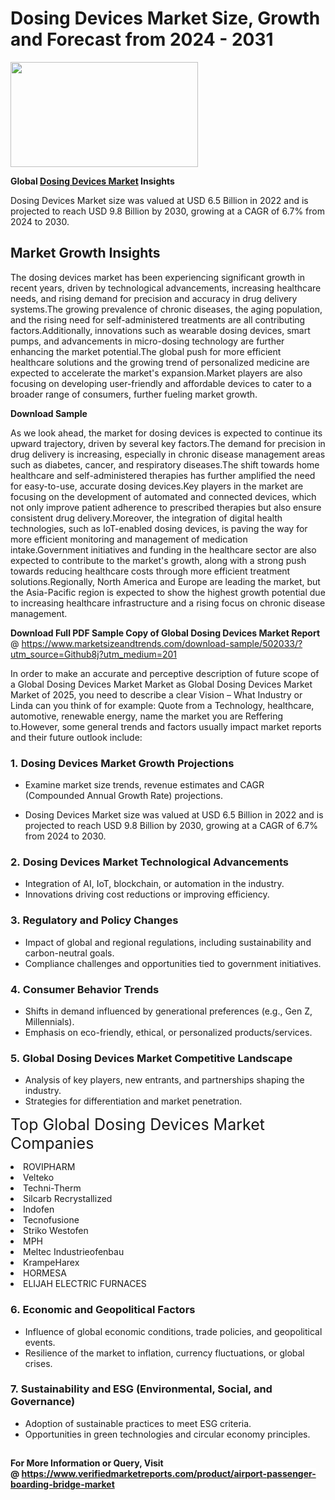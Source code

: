 <H1>Dosing Devices Market Size, Growth and Forecast from 2024 - 2031</H1><img class="aligncenter size-medium wp-image-584254" src="https://thirdeyenews.in/wp-content/uploads/2024/09/Global-Market-Research-300x168.jpeg" alt="" width="300" height="168" /><p><strong>Global&nbsp;<a href="https://www.marketsizeandtrends.com/download-sample/502033/?utm_source=Github8j?utm_medium=201">Dosing Devices Market</a> Insights</strong></p><p>Dosing Devices Market size was valued at USD 6.5 Billion in 2022 and is projected to reach USD 9.8 Billion by 2030, growing at a CAGR of 6.7% from 2024 to 2030.</p><p><h2>Market Growth Insights</h2> <p>The dosing devices market has been experiencing significant growth in recent years, driven by technological advancements, increasing healthcare needs, and rising demand for precision and accuracy in drug delivery systems.The growing prevalence of chronic diseases, the aging population, and the rising need for self-administered treatments are all contributing factors.Additionally, innovations such as wearable dosing devices, smart pumps, and advancements in micro-dosing technology are further enhancing the market potential.The global push for more efficient healthcare solutions and the growing trend of personalized medicine are expected to accelerate the market's expansion.Market players are also focusing on developing user-friendly and affordable devices to cater to a broader range of consumers, further fueling market growth.</p> <p><strong>Download Sample</strong></p> <p>As we look ahead, the market for dosing devices is expected to continue its upward trajectory, driven by several key factors.The demand for precision in drug delivery is increasing, especially in chronic disease management areas such as diabetes, cancer, and respiratory diseases.The shift towards home healthcare and self-administered therapies has further amplified the need for easy-to-use, accurate dosing devices.Key players in the market are focusing on the development of automated and connected devices, which not only improve patient adherence to prescribed therapies but also ensure consistent drug delivery.Moreover, the integration of digital health technologies, such as IoT-enabled dosing devices, is paving the way for more efficient monitoring and management of medication intake.Government initiatives and funding in the healthcare sector are also expected to contribute to the market's growth, along with a strong push towards reducing healthcare costs through more efficient treatment solutions.Regionally, North America and Europe are leading the market, but the Asia-Pacific region is expected to show the highest growth potential due to increasing healthcare infrastructure and a rising focus on chronic disease management.</p> <p><span class=""><strong>Download Full PDF Sample Copy of Global Dosing Devices Market Report</strong> @ <a href="https://www.marketsizeandtrends.com/download-sample/502033/?utm_source=Github8j?utm_medium=201" target="_blank">https://www.marketsizeandtrends.com/download-sample/502033/?utm_source=Github8j?utm_medium=201</a></span></p><p>In order to make an accurate and perceptive description of future scope of a Global&nbsp;Dosing Devices Market Market as Global&nbsp;Dosing Devices Market Market of 2025, you need to describe a clear Vision &ndash; What Industry or Linda can you think of for example: Quote from a Technology, healthcare, automotive, renewable energy, name the market you are Reffering to.However, some general trends and factors usually impact market reports and their future outlook include:</p><h3>1.&nbsp;<strong>Dosing Devices Market Growth Projections</strong></h3><ul><li>Examine market size trends, revenue estimates and CAGR (Compounded Annual Growth Rate) projections.</li><li><p>Dosing Devices Market size was valued at USD 6.5 Billion in 2022 and is projected to reach USD 9.8 Billion by 2030, growing at a CAGR of 6.7% from 2024 to 2030.</p></li></ul><h3>2.&nbsp;<strong>Dosing Devices Market Technological Advancements</strong></h3><ul><li>Integration of AI, IoT, blockchain, or automation in the industry.</li><li>Innovations driving cost reductions or improving efficiency.</li></ul><h3>3.&nbsp;<strong>Regulatory and Policy Changes</strong></h3><ul><li>Impact of global and regional regulations, including sustainability and carbon-neutral goals.</li><li>Compliance challenges and opportunities tied to government initiatives.</li></ul><h3>4.&nbsp;<strong>Consumer Behavior Trends</strong></h3><ul><li>Shifts in demand influenced by generational preferences (e.g., Gen Z, Millennials).</li><li>Emphasis on eco-friendly, ethical, or personalized products/services.</li></ul><h3>5.&nbsp;<strong>Global Dosing Devices Market Competitive Landscape</strong></h3><ul><li>Analysis of key players, new entrants, and partnerships shaping the industry.</li><li>Strategies for differentiation and market penetration.</li></ul><p data-pm-slice="1 1 []"><span style="color: inherit; font-family: inherit; font-size: 25px;">Top Global Dosing Devices Market Companies</span></p><div class="" data-test-id=""><p><li>ROVIPHARM</li><li> Velteko</li><li> Techni-Therm</li><li> Silcarb Recrystallized</li><li> Indofen</li><li> Tecnofusione</li><li> Striko Westofen</li><li> MPH</li><li> Meltec Industrieofenbau</li><li> KrampeHarex</li><li> HORMESA</li><li> ELIJAH ELECTRIC FURNACES</li></p></div><h3>6.&nbsp;<strong>Economic and Geopolitical Factors</strong></h3><ul><li>Influence of global economic conditions, trade policies, and geopolitical events.</li><li>Resilience of the market to inflation, currency fluctuations, or global crises.</li></ul><h3>7.&nbsp;<strong>Sustainability and ESG (Environmental, Social, and Governance)</strong></h3><ul><li>Adoption of sustainable practices to meet ESG criteria.</li><li>Opportunities in green technologies and circular economy principles.</li></ul><h2><strong style="font-size: 14px;">For More Information or Query, Visit @&nbsp;</strong><a style="background-color: #ffffff; font-size: 14px;" href="https://www.marketsizeandtrends.com/report/dosing-devices-market/" target="_blank">https://www.verifiedmarketreports.com/product/airport-passenger-boarding-bridge-market</a></h2>
